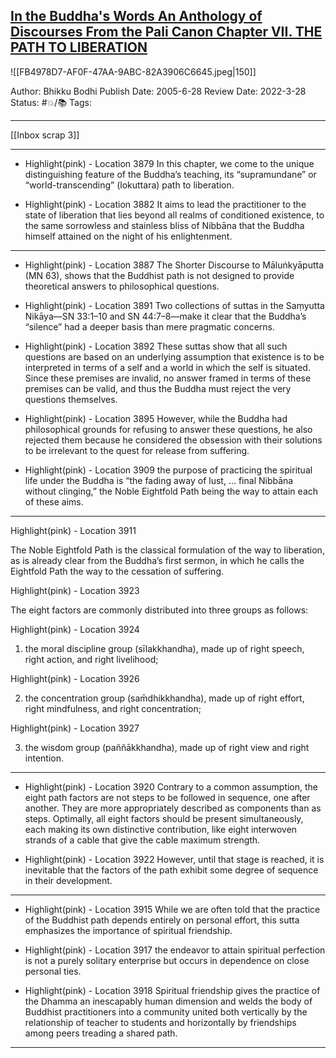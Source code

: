 ## [In the Buddha's Words An Anthology of Discourses From the Pali Canon Chapter VII. THE PATH TO LIBERATION](https://www.amazon.com/gp/aw/d/B003XF1LIO/ref=tmm_kin_swatch_0?ie=UTF8&qid=1647031549&sr=8-1)

![[FB4978D7-AF0F-47AA-9ABC-82A3906C6645.jpeg|150]]

Author: Bhikku Bodhi
Publish Date: 2005-6-28
Review Date: 2022-3-28
Status: #💥/📚 
Tags:

___

[[Inbox scrap 3]]

___

- Highlight(pink) - Location 3879
In this chapter, we come to the unique distinguishing feature of the Buddha’s teaching, its “supramundane” or “world-transcending” (lokuttara) path to liberation.

- Highlight(pink) - Location 3882
It aims to lead the practitioner to the state of liberation that lies beyond all realms of conditioned existence, to the same sorrowless and stainless bliss of Nibbāna that the Buddha himself attained on the night of his enlightenment.

___

- Highlight(pink) - Location 3887
The Shorter Discourse to Māluṅkyāputta (MN 63), shows that the Buddhist path is not designed to provide theoretical answers to philosophical questions.

- Highlight(pink) - Location 3891
Two collections of suttas in the Saṃyutta Nikāya—SN 33:1–10 and SN 44:7–8—make it clear that the Buddha’s “silence” had a deeper basis than mere pragmatic concerns.

- Highlight(pink) - Location 3892
These suttas show that all such questions are based on an underlying assumption that existence is to be interpreted in terms of a self and a world in which the self is situated. Since these premises are invalid, no answer framed in terms of these premises can be valid, and thus the Buddha must reject the very questions themselves.

- Highlight(pink) - Location 3895
However, while the Buddha had philosophical grounds for refusing to answer these questions, he also rejected them because he considered the obsession with their solutions to be irrelevant to the quest for release from suffering.

- Highlight(pink) - Location 3909
the purpose of practicing the spiritual life under the Buddha is “the fading away of lust, … final Nibbāna without clinging,” the Noble Eightfold Path being the way to attain each of these aims.

___

Highlight(pink) - Location 3911

The Noble Eightfold Path is the classical formulation of the way to liberation, as is already clear from the Buddha’s first sermon, in which he calls the Eightfold Path the way to the cessation of suffering.

Highlight(pink) - Location 3923

The eight factors are commonly distributed into three groups as follows:

Highlight(pink) - Location 3924

1. the moral discipline group (sīlakkhandha), made up of right speech, right action, and right livelihood;

Highlight(pink) - Location 3926

2. the concentration group (sam̄dhikkhandha), made up of right effort, right mindfulness, and right concentration;

Highlight(pink) - Location 3927

3. the wisdom group (paññākkhandha), made up of right view and right intention.

___

- Highlight(pink) - Location 3920
Contrary to a common assumption, the eight path factors are not steps to be followed in sequence, one after another. They are more appropriately described as components than as steps. Optimally, all eight factors should be present simultaneously, each making its own distinctive contribution, like eight interwoven strands of a cable that give the cable maximum strength.

- Highlight(pink) - Location 3922
However, until that stage is reached, it is inevitable that the factors of the path exhibit some degree of sequence in their development.

___

- Highlight(pink) - Location 3915
While we are often told that the practice of the Buddhist path depends entirely on personal effort, this sutta emphasizes the importance of spiritual friendship.

- Highlight(pink) - Location 3917
the endeavor to attain spiritual perfection is not a purely solitary enterprise but occurs in dependence on close personal ties.

- Highlight(pink) - Location 3918
Spiritual friendship gives the practice of the Dhamma an inescapably human dimension and welds the body of Buddhist practitioners into a community united both vertically by the relationship of teacher to students and horizontally by friendships among peers treading a shared path.

___